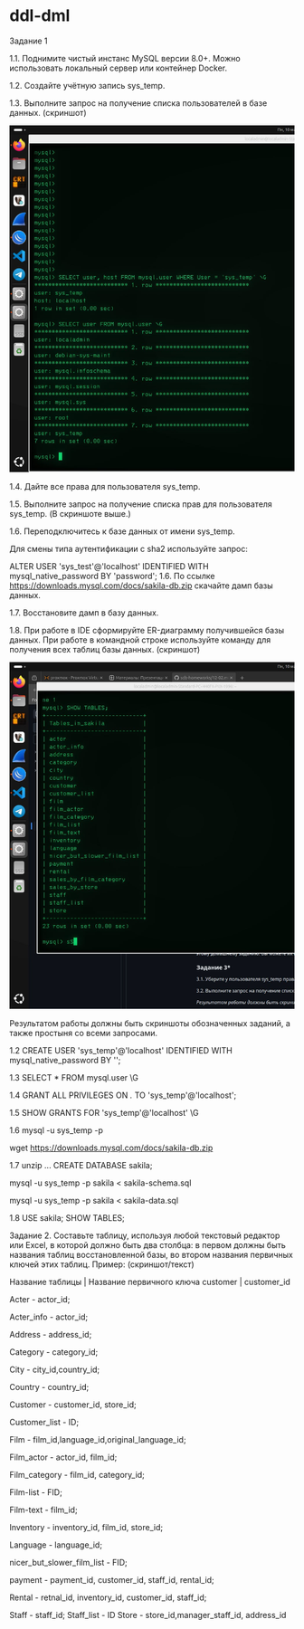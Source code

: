 # ddl-dml

Задание 1

1.1. Поднимите чистый инстанс MySQL версии 8.0+. Можно использовать локальный сервер или контейнер Docker.

1.2. Создайте учётную запись sys_temp.

1.3. Выполните запрос на получение списка пользователей в базе данных. (скриншот)

![1](https://github.com/AlexandeAbel/ddl-dml/blob/main/img/1.jpg)

1.4. Дайте все права для пользователя sys_temp.

1.5. Выполните запрос на получение списка прав для пользователя sys_temp. (В скриншоте выше.)

1.6. Переподключитесь к базе данных от имени sys_temp.

Для смены типа аутентификации с sha2 используйте запрос:

ALTER USER 'sys_test'@'localhost' IDENTIFIED WITH mysql_native_password BY 'password';
1.6. По ссылке https://downloads.mysql.com/docs/sakila-db.zip скачайте дамп базы данных.

1.7. Восстановите дамп в базу данных.

1.8. При работе в IDE сформируйте ER-диаграмму получившейся базы данных. При работе в командной строке используйте команду для получения всех таблиц базы данных. (скриншот)

![1](https://github.com/AlexandeAbel/ddl-dml/blob/main/img/2.jpg)

Результатом работы должны быть скриншоты обозначенных заданий, а также простыня со всеми запросами.

1.2
CREATE USER 'sys_temp'@'localhost' 
IDENTIFIED WITH mysql_native_password 
BY '';

1.3
SELECT * FROM mysql.user \G

1.4
GRANT ALL PRIVILEGES ON *.* TO 'sys_temp'@'localhost';

1.5
SHOW GRANTS FOR 'sys_temp'@'localhost' \G

1.6
mysql -u sys_temp -p

wget https://downloads.mysql.com/docs/sakila-db.zip

1.7 
unzip ...
CREATE DATABASE sakila;

mysql -u sys_temp -p sakila < sakila-schema.sql

mysql -u sys_temp -p sakila < sakila-data.sql

1.8
USE sakila;
SHOW TABLES;

Задание 2.
Составьте таблицу, используя любой текстовый редактор или Excel, в которой должно быть два столбца: в первом должны быть названия таблиц восстановленной базы, во втором названия первичных ключей этих таблиц. Пример: (скриншот/текст)

Название таблицы | Название первичного ключа
customer         | customer_id

Acter - actor_id;

Acter_info - actor_id;

Address - address_id;

Category - category_id;

City - city_id,country_id;

Country - country_id;

Customer - customer_id, store_id;

Customer_list - ID;

Film - film_id,language_id,original_language_id;

Film_actor - actor_id, film_id;

Film_category - film_id, category_id;

Film-list - FID;

Film-text - film_id;

Inventory - inventory_id, film_id, store_id;

Language - language_id;

nicer_but_slower_film_list - FID;

payment - payment_id, customer_id, staff_id, rental_id;

Rental - retnal_id, inventory_id, customer_id, staff_id;

Staff - staff_id;
Staff_list - ID
Store - store_id,manager_staff_id, address_id
